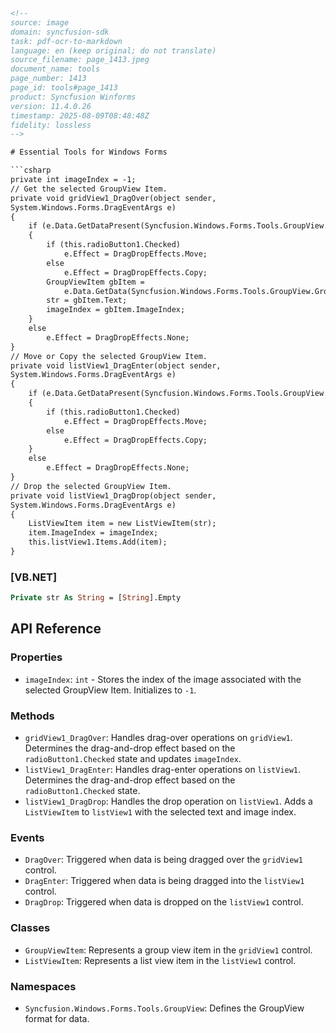 ```html
<!--
source: image
domain: syncfusion-sdk
task: pdf-ocr-to-markdown
language: en (keep original; do not translate)
source_filename: page_1413.jpeg
document_name: tools
page_number: 1413
page_id: tools#page_1413
product: Syncfusion Winforms
version: 11.4.0.26
timestamp: 2025-08-09T08:48:48Z
fidelity: lossless
-->

# Essential Tools for Windows Forms

```csharp
private int imageIndex = -1;
// Get the selected GroupView Item.
private void gridView1_DragOver(object sender,
System.Windows.Forms.DragEventArgs e)
{
    if (e.Data.GetDataPresent(Syncfusion.Windows.Forms.Tools.GroupView.GroupViewFormatName))
    {
        if (this.radioButton1.Checked)
            e.Effect = DragDropEffects.Move;
        else
            e.Effect = DragDropEffects.Copy;
        GroupViewItem gbItem =
            e.Data.GetData(Syncfusion.Windows.Forms.Tools.GroupView.GroupViewFormatName) as GroupViewItem;
        str = gbItem.Text;
        imageIndex = gbItem.ImageIndex;
    }
    else
        e.Effect = DragDropEffects.None;
}
// Move or Copy the selected GroupView Item.
private void listView1_DragEnter(object sender,
System.Windows.Forms.DragEventArgs e)
{
    if (e.Data.GetDataPresent(Syncfusion.Windows.Forms.Tools.GroupView.GroupViewFormatName))
    {
        if (this.radioButton1.Checked)
            e.Effect = DragDropEffects.Move;
        else
            e.Effect = DragDropEffects.Copy;
    }
    else
        e.Effect = DragDropEffects.None;
}
// Drop the selected GroupView Item.
private void listView1_DragDrop(object sender,
System.Windows.Forms.DragEventArgs e)
{
    ListViewItem item = new ListViewItem(str);
    item.ImageIndex = imageIndex;
    this.listView1.Items.Add(item);
}
```

### [VB.NET]

```vb
Private str As String = [String].Empty
```

## API Reference

### Properties
- `imageIndex`: `int` - Stores the index of the image associated with the selected GroupView Item. Initializes to `-1`.

### Methods
- `gridView1_DragOver`: Handles drag-over operations on `gridView1`. Determines the drag-and-drop effect based on the `radioButton1.Checked` state and updates `imageIndex`.
- `listView1_DragEnter`: Handles drag-enter operations on `listView1`. Determines the drag-and-drop effect based on the `radioButton1.Checked` state.
- `listView1_DragDrop`: Handles the drop operation on `listView1`. Adds a `ListViewItem` to `listView1` with the selected text and image index.

### Events
- `DragOver`: Triggered when data is being dragged over the `gridView1` control.
- `DragEnter`: Triggered when data is being dragged into the `listView1` control.
- `DragDrop`: Triggered when data is dropped on the `listView1` control.

### Classes
- `GroupViewItem`: Represents a group view item in the `gridView1` control.
- `ListViewItem`: Represents a list view item in the `listView1` control.

### Namespaces
- `Syncfusion.Windows.Forms.Tools.GroupView`: Defines the GroupView format for data.

<!-- tags: [Syncfusion Winforms, Essential Tools, GroupView, ListView, DragDropEffects] keywords: [drag-and-drop, GroupViewItem, ListViewItem, radio button, imageIndex, code examples, VB.NET] -->
```